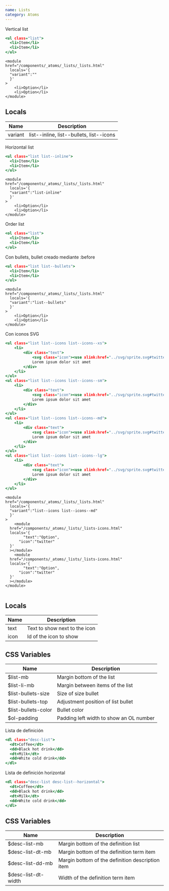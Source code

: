 ```yaml
---
name: Lists
category: Atoms
---
```


Vertical list

```lists.html
<ul class="list">
  <li>Item</li>
  <li>Item</li>
</ul>
```

```
<module
href="/components/_atoms/_lists/_lists.html"
  locals='{
  "variant":""
  }'
>
	<li>Option</li>
	<li>Option</li>
</module>

```

## Locals

| Name    | Description                              |
| ------- | ---------------------------------------- |
| variant | list--inline, list--bullets, list--icons |

Horizontal list

```lists-inline.html
<ul class="list list--inline">
  <li>Item</li>
  <li>Item</li>
</ul>
```

```
<module
href="/components/_atoms/_lists/_lists.html"
  locals='{
  "variant":"list-inline"
  }'
>
	<li>Option</li>
	<li>Option</li>
</module>
```

Order list

```lists-order.html
<ol class="list">
  <li>Item</li>
  <li>Item</li>
</ol>
```

Con bullets, bullet creado mediante :before

```lists-bullets.html
<ul class="list list--bullets">
  <li>Item</li>
  <li>Item</li>
</ul>
```

```
<module
href="/components/_atoms/_lists/_lists.html"
  locals='{
  "variant":"list--bullets"
  }'
>
	<li>Option</li>
	<li>Option</li>
</module>
```

Con iconos SVG

```lists-icons.html
<ul class="list list--icons list--icons--xs">
    <li>
        <div class="text">
            <svg class="icon"><use xlink:href="../svg/sprite.svg#twitter"></use></svg>
            Lorem ipsum dolor sit amet
        </div>
    </li>
</ul>
<ul class="list list--icons list--icons--sm">
    <li>
        <div class="text">
            <svg class="icon"><use xlink:href="../svg/sprite.svg#twitter"></use></svg>
            Lorem ipsum dolor sit amet
        </div>
    </li>
</ul>
<ul class="list list--icons list--icons--md">
    <li>
        <div class="text">
            <svg class="icon"><use xlink:href="../svg/sprite.svg#twitter"></use></svg>
            Lorem ipsum dolor sit amet
        </div>
    </li>
</ul>
<ul class="list list--icons list--icons--lg">
    <li>
        <div class="text">
            <svg class="icon"><use xlink:href="../svg/sprite.svg#twitter"></use></svg>
            Lorem ipsum dolor sit amet
        </div>
    </li>
</ul>
```

```
<module
href="/components/_atoms/_lists/_lists.html"
  locals='{
  "variant":"list--icons list--icons--md"
  }'
>
	<module
  href="/components/_atoms/_lists/_lists-icons.html"
  locals='{
    	"text":"Option",
      "icon":"twitter"
  }'
  ></module>
	<module
  href="/components/_atoms/_lists/_lists-icons.html"
  locals='{
    	"text":"Option",
      "icon":"twitter"
  }'
  ></module>
</module>


```

## Locals

| Name | Description                   |
| ---- | ----------------------------- |
| text | Text to show next to the icon |
| icon | Id of the icon to show        |

## CSS Variables

| Name                 | Description                             |
| -------------------- | --------------------------------------- |
| \$list-mb            | Margin bottom of the list               |
| \$list-li-mb         | Margin between items of the list        |
| \$list-bullets-size  | Size of size bullet                     |
| \$list-bullets-top   | Adjustment position of list bullet      |
| \$list-bullets-color | Bullet color                            |
| \$ol-padding         | Padding left width to show an OL number |

Lista de definición

```lists-def.html
<dl class="desc-list">
  <dt>Coffee</dt>
  <dd>Black hot drink</dd>
  <dt>Milk</dt>
  <dd>White cold drink</dd>
</dl>
```

Lista de definición horizontal

```lists-def-horizontal.html
<dl class="desc-list desc-list--horizontal">
  <dt>Coffee</dt>
  <dd>Black hot drink</dd>
  <dt>Milk</dt>
  <dd>White cold drink</dd>
</dl>
```

## CSS Variables

| Name                 | Description                                      |
| -------------------- | ------------------------------------------------ |
| \$desc-list-mb       | Margin bottom of the definition list             |
| \$desc-list-dt-mb    | Margin bottom of the definition term item        |
| \$desc-list-dd-mb    | Margin bottom of the definition description item |
| \$desc-list-dt-width | Width of the definition term item                |
